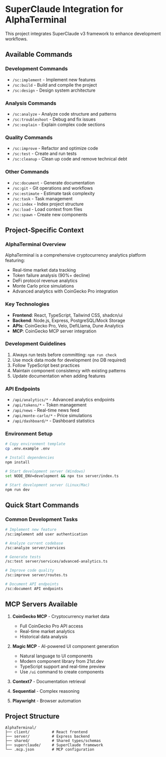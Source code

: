 # SuperClaude Integration for AlphaTerminal

This project integrates SuperClaude v3 framework to enhance development workflows.

## Available Commands

### Development Commands
- `/sc:implement` - Implement new features
- `/sc:build` - Build and compile the project
- `/sc:design` - Design system architecture

### Analysis Commands
- `/sc:analyze` - Analyze code structure and patterns
- `/sc:troubleshoot` - Debug and fix issues
- `/sc:explain` - Explain complex code sections

### Quality Commands
- `/sc:improve` - Refactor and optimize code
- `/sc:test` - Create and run tests
- `/sc:cleanup` - Clean up code and remove technical debt

### Other Commands
- `/sc:document` - Generate documentation
- `/sc:git` - Git operations and workflows
- `/sc:estimate` - Estimate task complexity
- `/sc:task` - Task management
- `/sc:index` - Index project structure
- `/sc:load` - Load context from files
- `/sc:spawn` - Create new components

## Project-Specific Context

### AlphaTerminal Overview
AlphaTerminal is a comprehensive cryptocurrency analytics platform featuring:
- Real-time market data tracking
- Token failure analysis (90%+ decline)
- DeFi protocol revenue analytics
- Monte Carlo price simulations
- Advanced analytics with CoinGecko Pro integration

### Key Technologies
- **Frontend**: React, TypeScript, Tailwind CSS, shadcn/ui
- **Backend**: Node.js, Express, PostgreSQL/Mock Storage
- **APIs**: CoinGecko Pro, Velo, DefiLlama, Dune Analytics
- **MCP**: CoinGecko MCP server integration

### Development Guidelines
1. Always run tests before committing: `npm run check`
2. Use mock data mode for development (no DB required)
3. Follow TypeScript best practices
4. Maintain component consistency with existing patterns
5. Update documentation when adding features

### API Endpoints
- `/api/analytics/*` - Advanced analytics endpoints
- `/api/tokens/*` - Token management
- `/api/news` - Real-time news feed
- `/api/monte-carlo/*` - Price simulations
- `/api/dashboard/*` - Dashboard statistics

### Environment Setup
```bash
# Copy environment template
cp .env.example .env

# Install dependencies
npm install

# Start development server (Windows)
set NODE_ENV=development && npx tsx server/index.ts

# Start development server (Linux/Mac)
npm run dev
```

## Quick Start Commands

### Common Development Tasks
```bash
# Implement new feature
/sc:implement add user authentication

# Analyze current codebase
/sc:analyze server/services

# Generate tests
/sc:test server/services/advanced-analytics.ts

# Improve code quality
/sc:improve server/routes.ts

# Document API endpoints
/sc:document API endpoints
```

## MCP Servers Available
1. **CoinGecko MCP** - Cryptocurrency market data
   - Full CoinGecko Pro API access
   - Real-time market analytics
   - Historical data analysis

2. **Magic MCP** - AI-powered UI component generation
   - Natural language to UI components
   - Modern component library from 21st.dev
   - TypeScript support and real-time preview
   - Use `/ui` command to create components

3. **Context7** - Documentation retrieval
4. **Sequential** - Complex reasoning
5. **Playwright** - Browser automation

## Project Structure
```
AlphaTerminal/
├── client/          # React frontend
├── server/          # Express backend
├── shared/          # Shared types/schemas
├── superclaude/     # SuperClaude framework
└── .mcp.json        # MCP configuration
```